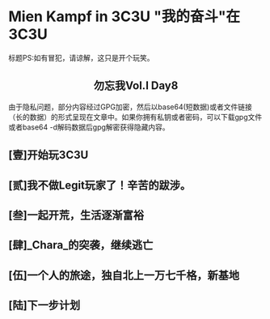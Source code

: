 # Mien Kampf in 3C3U <span class='ps'>"我的奋斗"在3C3U</span>
<span class='ps'>标题PS:如有冒犯，请谅解，这只是开个玩笑。</span>
<h2><center class='hl'>勿忘我Vol.I Day8</center></h2>
<span class='ps'>由于隐私问题，部分内容经过GPG加密，然后以base64(短数据)或者文件链接（长的数据）的形式呈现在文章中。如果你拥有私钥或者密码，可以下载gpg文件或者base64 -d解码数据后gpg解密获得隐藏内容。</span>

## [壹]开始玩3C3U

## [贰]我不做Legit玩家了！辛苦的跋涉。

## [叁]一起开荒，生活逐渐富裕

## [肆]\_Chara\_的突袭，继续逃亡

## [伍]一个人的旅途，独自北上一万七千格，新基地

## [陆]下一步计划